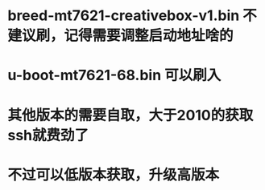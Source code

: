 # breed-mt7621-creativebox-v1.bin 不建议刷，记得需要调整启动地址啥的

# u-boot-mt7621-68.bin 可以刷入

# 其他版本的需要自取，大于2010的获取ssh就费劲了

# 不过可以低版本获取，升级高版本
